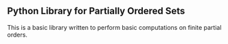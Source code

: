 ## Python Library for Partially Ordered Sets ##

This is a basic library written to perform basic computations on finite partial orders.